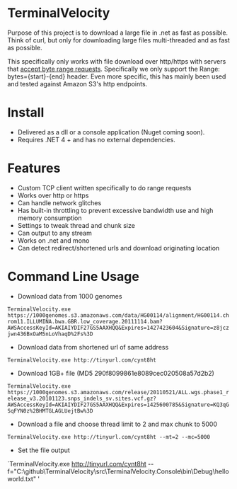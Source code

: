 TerminalVelocity
================

Purpose of this project is to download a large file in .net as fast as possible. Think of curl, but only for downloading large files multi-threaded and as fast as possible.

 This specifically only works with file download over http/https with servers that [accept byte range requests](http://www.w3.org/Protocols/rfc2616/rfc2616-sec14.html). Specifically we only support the Range: bytes={start}-{end} header.  Even more specific, this has mainly been used and tested against Amazon S3's http endpoints.

# Install #

- Delivered as a dll or a console application (Nuget coming soon).  
- Requires .NET 4 + and has no external dependencies.

# Features #


- Custom TCP client written specifically to do range requests
- Works over http or https
- Can handle network glitches
- Has built-in throttling to prevent excessive bandwidth use and high memory consumption
- Settings to tweak thread and chunk size
- Can output to any stream
- Works on .net and mono
- Can detect redirect/shortened urls and download originating location

# Command Line Usage #

- Download data from 1000 genomes

`TerminalVelocity.exe https://1000genomes.s3.amazonaws.com/data/HG00114/alignment/HG00114.chrom11.ILLUMINA.bwa.GBR.low_coverage.20111114.bam?AWSAccessKeyId=AKIAIYDIF27GS5AAXHQQ&Expires=1427423604&Signature=z8jczjwn436BxOaM5nLoVhaqD%2Fs%3D`

- Download data from shortened url of same address

`TerminalVelocity.exe http://tinyurl.com/cynt8ht`


- Download 1GB+ file (MD5 290f8099861e8089cec020508a57d2b2)

`TerminalVelocity.exe https://1000genomes.s3.amazonaws.com/release/20110521/ALL.wgs.phase1_release_v3.20101123.snps_indels_sv.sites.vcf.gz?AWSAccessKeyId=AKIAIYDIF27GS5AAXHQQ&Expires=1425600785&Signature=KQ3qGSqFYN0z%2BHMTGLAGLUejtBw%3D`

- Download a file and choose thread limit to 2 and max chunk to 5000

`TerminalVelocity.exe http://tinyurl.com/cynt8ht --mt=2 --mc=5000`

- Set the file output

`TerminalVelocity.exe http://tinyurl.com/cynt8ht --f="C:\github\TerminalVelocity\src\TerminalVelocity.Console\bin\Debug\helloworld.txt" '







